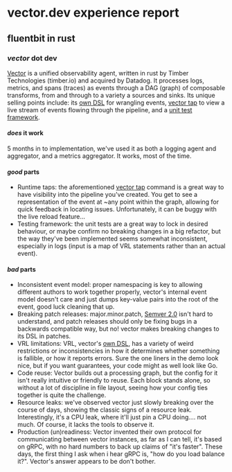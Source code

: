 # vector.dev experience report

## fluentbit in rust

### _vector_ dot dev

[Vector] is a unified observability agent,
written in rust by Timber Technologies (timber.io) and acquired by Datadog.
It processes logs, metrics, and spans (traces) as events
through a DAG (graph) of composable transforms,
from and through to a variety a sources and sinks.
Its unique selling points include:
its [own DSL] for wrangling events,
[vector tap] to view a live stream of events flowing through the pipeline,
and a [unit test framework].

#### _does_ it work

5 months in to implementation,
we've used it as both a logging agent and aggregator,
and a metrics aggregator.
It works, most of the time.

#### _good_ parts

- Runtime taps:
  the aforementioned [vector tap] command is a great way
  to have visibility into the pipeline you've created.
  You get to see a representation of the event at ~any point within the graph,
  allowing for quick feedback in locating issues.
  Unfortunately, it can be buggy with the live reload feature...
- Testing framework:
  the unit tests are a great way to lock in desired behaviour,
  or maybe confirm no breaking changes in a big refactor,
  but the way they've been implemented seems somewhat inconsistent,
  especially in logs (input is a map of VRL statements rather than an actual event).

#### _bad_ parts

- Inconsistent event model:
  proper namespacing is key to allowing different authors to work together properly,
  vector's internal event model doesn't care and just dumps key-value pairs into the root
  of the event, good luck cleaning that up.
- Breaking patch releases:
  major.minor.patch, [Semver 2.0] isn't hard to understand,
  and patch releases should only be fixing bugs in a backwards compatible way,
  but no! vector makes breaking changes to its DSL in patches.
- VRL limitations:
  VRL, vector's [own DSL], has a variety of weird restrictions or inconsistencies
  in how it determines whether something is fallible,
  or how it reports errors.
  Sure the one liners in the demo look nice, but if you want guarantees,
  your code might as well look like Go.
- Code reuse:
  Vector builds out a processing graph, but the config for it isn't really intuitive
  or friendly to reuse.
  Each block stands alone, so without a lot of discipline in file layout,
  seeing how your config ties together is quite the challenge.
- Resource leaks:
  we've observed vector just slowly breaking over the course of days,
  showing the classic signs of a resource leak.
  Interestingly, it's a CPU leak, where it'll just pin a CPU doing.... not much.
  Of course, it lacks the tools to observe it.
- Production (un)readiness:
  Vector invented their own protocol for communicating between vector instances,
  as far as I can tell, it's based on gRPC,
  with no hard numbers to back up claims of "it's faster".
  These days, the first thing I ask when i hear gRPC is,
  "how do you load balance it?".
  Vector's answer appears to be don't bother.

[Vector]: https://vector.dev/
[own DSL]: https://vector.dev/docs/reference/vrl/
[vector tap]: https://vector.dev/docs/reference/cli/#tap
[unit test framework]: https://vector.dev/docs/reference/configuration/unit-tests/
[semver 2.0]: https://semver.org/
